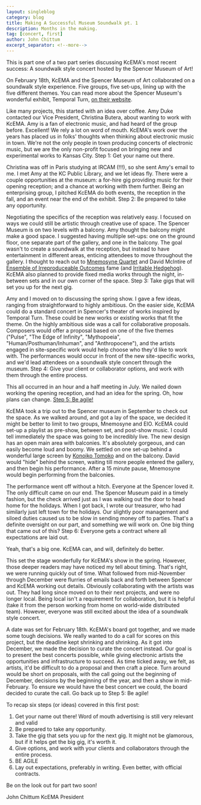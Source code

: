 ```yaml
---
layout: singleblog
category: blog
title: Making A Successful Museum Soundwalk pt. 1
description: Months in the making.
tag: [concert, first]
author: John Chittum
excerpt_separator: <!--more-->
---
```


This is part one of a two part series discussing KcEMA's most recent success: A soundwalk style concert hosted by the Spencer Museum of Art! 

On February 18th, KcEMA and the Spencer Museum of Art collaborated on a soundwalk style experience. Five groups, five set-ups, lining up with the five different themes. You can read more about the Spencer Museum's wonderful exhibit, Temporal Turn, [on their website](https://www.spencerart.ku.edu/exhibitions/temporal-turn-art-and-speculation-contemporary-asia).

Like many projects, this started with an idea over coffee. Amy Duke contacted our Vice President, Christina Butera, about wanting to work with KcEMA. Amy is a fan of electronic music, and had heard of the group before. Excellent! We rely a lot on word of mouth. KcEMA's work over the years has placed us in folks' thoughts when thinking about electronic music in town. We're not the only people in town producing concerts of electronic music, but we are the only non-profit focused on bringing new and experimental works to Kansas City. Step 1: Get your name out there.

<!--more-->
Christina was off in Paris studying at IRCAM (!!!), so she sent Amy's email to me. I met Amy at the KC Public Library, and we let ideas fly. There were a couple opportunities at the museum: a for-hire gig providing music for their opening reception; and a chance at working with them further. Being an enterprising group, I pitched KcEMA do both events, the reception in the fall, and an event near the end of the exhibit. Step 2: Be prepared to take any opportunity.

Negotiating the specifics of the reception was relatively easy. I focused on ways we could still be artistic through creative use of space. The Spencer Museum is on two levels with a balcony. Amy thought the balcony might make a good space. I suggested having multiple set-ups: one on the ground floor, one separate part of the gallery, and one in the balcony. The goal wasn't to create a soundwalk at the reception, but instead to have entertainment in different areas, enticing attendees to move throughout the gallery. I thought to reach out to [Mnemosyne Quartet](http://www.mnemosynequartet.com/) and David McIntire of [Ensemble of Irreproduceable Outcomes](https://www.facebook.com/EIOmusic/) fame (and [Irritable Hedgehog](http://irritablehedgehog.com/about.html)). KcEMA also planned to provide fixed media works through the night, in-between sets and in our own corner of the space. Step 3: Take gigs that will set you up for the next gig.

Amy and I moved on to discussing the spring show. I gave a few ideas, ranging from straightforward to highly ambitious. On the easier side, KcEMA could do a standard concert in Spencer's theater of works inspired by Temporal Turn. These could be new works or existing works that fit the theme. On the highly ambitious side was a call for collaborative proposals. Composers would offer a proposal based on one of the five themes ("Pulse", "The Edge of Infinity", "Mythopoeia", "Human/Posthuman/Inhuman", and "Anthropocene"), and the artists engaged in site-specific work would help choose who they'd like to work with. The performances would occur in front of the new site-specific works, and we'd lead attendees on a soundwalk style concert through the museum. Step 4: Give your client or collaborator options, and work with them through the entire process.

This all occurred in an hour and a half meeting in July. We nailed down working the opening reception, and had an idea for the spring. Oh, how plans can change. [Step 5: Be agile!](https://en.wikipedia.org/wiki/Agile_software_development)

KcEMA took a trip out to the Spencer museum in September to check out the space. As we walked around, and got a lay of the space, we decided it might be better to limit to two groups, Mnemosyne and EIO. KcEMA could set-up a playlist as pre-show, between set, and post-show music. I could tell immediately the space was going to be incredibly live. The new design has an open main area with balconies. It's absolutely gorgeous, and can easily become loud and boomy. We settled on one set-up behind a wonderful large screen by [Konoiko Tomoko](https://spencerart.ku.edu/artist-residence/konoike-tomoko) and on the balcony. David would "hide" behind the screen, waiting till more people entered the gallery, and then begin his performance. After a 15 minute pause, Mnemosyne would begin performing from the balconies.

The performance went off without a hitch. Everyone at the Spencer loved it. The only difficult came on our end. The Spencer Museum paid in a timely fashion, but the check arrived just as I was walking out the door to head home for the holidays. When I got back, I wrote our treasurer, who had similarly just left town for the holidays. Our slightly poor management and siloed duties caused us to be slow in sending money off to parties. That's a definite oversight on our part, and something we will work on. One big thing that came out of this? Step 6: Everyone gets a contract where all expectations are laid out.

Yeah, that's a big one. KcEMA can, and will, definitely do better.

This set the stage wonderfully for KcEMA's show in the spring. However, those deeper readers may have noticed my tell about timing. That's right, we were running quickly out of time. What followed from mid-November through December were flurries of emails back and forth between Spencer and KcEMA working out details. Obviously collaborating with the artists was out. They had long since moved on to their next projects, and were no longer local. Being local isn't a requirement for collaboration, but it is helpful (take it from the person working from home on world-wide distributed team). However, everyone was still excited about the idea of a soundwalk style concert.

A date was set for February 18th. KcEMA's board got together, and we made some tough decisions. We really wanted to do a call for scores on this project, but the deadline kept shrinking and shrinking. As it got into December, we made the decision to curate the concert instead. Our goal is to present the best concerts possible, while giving electronic artists the opportunities and infrastructure to succeed. As time ticked away, we felt, as artists, it'd be difficult to do a proposal and then craft a piece. Turn around would be short on proposals, with the call going out the beginning of December, decisions by the beginning of the year, and then a show in mid-February. To ensure we would have the best concert we could, the board decided to curate the call. Go back up to Step 5: Be agile!

To recap six steps (or ideas) covered in this first post:

1. Get your name out there! Word of mouth advertising is still very relevant and valid
2. Be prepared to take any opportunity.
3. Take the gig that sets you up for the next gig. It might not be glamorous, but if it helps get the big gig, it's worth it.
4. Give options, and work with your clients and collaborators through the entire process. 
5. BE AGILE
6. Lay out expectations, preferably in writing. Even better, with official contracts.

Be on the look out for part two soon!

John Chittum
KcEMA President